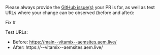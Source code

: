 Please always provide the [GitHub issue(s)](../issues) your PR is for, as well as test URLs where your change can be observed (before and after):

Fix #<gh-issue-id>

Test URLs:
- Before: https://main--vitamix--aemsites.aem.live/
- After: https://<branch>--vitamix--aemsites.aem.live/
